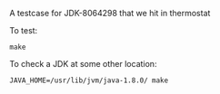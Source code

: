 A testcase for JDK-8064298 that we hit in thermostat

To test:

    make

To check a JDK at some other location:

    JAVA_HOME=/usr/lib/jvm/java-1.8.0/ make
